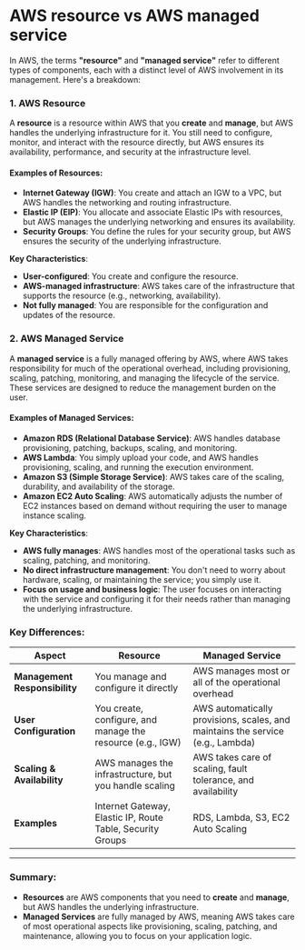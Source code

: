 # AWS resource vs AWS managed service

In AWS, the terms **"resource"** and **"managed service"** refer to different types of components, each with a distinct level of AWS involvement in its management. Here's a breakdown:

### **1. AWS Resource**
A **resource** is a resource within AWS that you **create** and **manage**, but AWS handles the underlying infrastructure for it. You still need to configure, monitor, and interact with the resource directly, but AWS ensures its availability, performance, and security at the infrastructure level.

#### **Examples of Resources**:
- **Internet Gateway (IGW)**: You create and attach an IGW to a VPC, but AWS handles the networking and routing infrastructure.
- **Elastic IP (EIP)**: You allocate and associate Elastic IPs with resources, but AWS manages the underlying networking and ensures its availability.
- **Security Groups**: You define the rules for your security group, but AWS ensures the security of the underlying infrastructure.

**Key Characteristics**:
- **User-configured**: You create and configure the resource.
- **AWS-managed infrastructure**: AWS takes care of the infrastructure that supports the resource (e.g., networking, availability).
- **Not fully managed**: You are responsible for the configuration and updates of the resource.

### **2. AWS Managed Service**
A **managed service** is a fully managed offering by AWS, where AWS takes responsibility for much of the operational overhead, including provisioning, scaling, patching, monitoring, and managing the lifecycle of the service. These services are designed to reduce the management burden on the user.

#### **Examples of Managed Services**:
- **Amazon RDS (Relational Database Service)**: AWS handles database provisioning, patching, backups, scaling, and monitoring.
- **AWS Lambda**: You simply upload your code, and AWS handles provisioning, scaling, and running the execution environment.
- **Amazon S3 (Simple Storage Service)**: AWS takes care of the scaling, durability, and availability of the storage.
- **Amazon EC2 Auto Scaling**: AWS automatically adjusts the number of EC2 instances based on demand without requiring the user to manage instance scaling.

**Key Characteristics**:
- **AWS fully manages**: AWS handles most of the operational tasks such as scaling, patching, and monitoring.
- **No direct infrastructure management**: You don't need to worry about hardware, scaling, or maintaining the service; you simply use it.
- **Focus on usage and business logic**: The user focuses on interacting with the service and configuring it for their needs rather than managing the underlying infrastructure.

### **Key Differences**:
| **Aspect**                | **Resource**                                        | **Managed Service**                                            |
|---------------------------|-------------------------------------------------------------|---------------------------------------------------------------|
| **Management Responsibility** | You manage and configure it directly                       | AWS manages most or all of the operational overhead            |
| **User Configuration**     | You create, configure, and manage the resource (e.g., IGW)  | AWS automatically provisions, scales, and maintains the service (e.g., Lambda) |
| **Scaling & Availability** | AWS manages the infrastructure, but you handle scaling      | AWS takes care of scaling, fault tolerance, and availability   |
| **Examples**               | Internet Gateway, Elastic IP, Route Table, Security Groups  | RDS, Lambda, S3, EC2 Auto Scaling                             |

---

### **Summary:**
- **Resources** are AWS components that you need to **create** and **manage**, but AWS handles the underlying infrastructure.
- **Managed Services** are fully managed by AWS, meaning AWS takes care of most operational aspects like provisioning, scaling, patching, and maintenance, allowing you to focus on your application logic.
